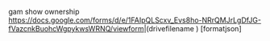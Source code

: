 gam show ownership <https://docs.google.com/forms/d/e/1FAIpQLScxv_Evs8ho-NRrQMJrLgDfJG-fVazcnkBuohcWgpykwsWRNQ/viewform>|(drivefilename <DriveFileName>)
        [formatjson]
